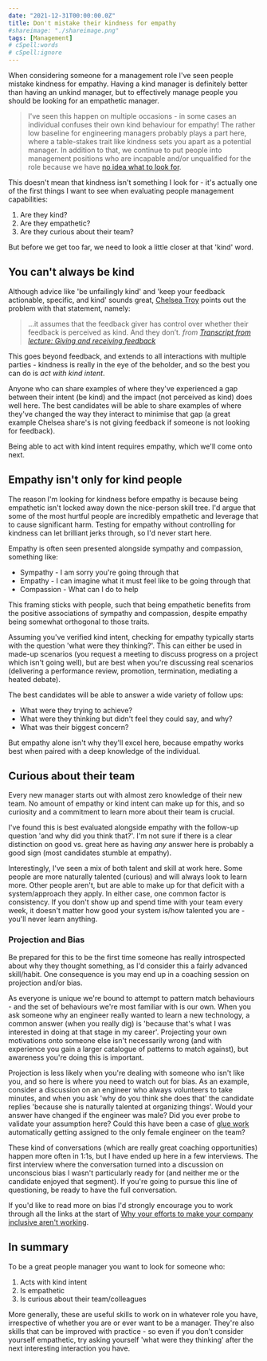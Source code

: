 ```yaml
---
date: "2021-12-31T00:00:00.0Z"
title: Don't mistake their kindness for empathy
#shareimage: "./shareimage.png"
tags: [Management]
# cSpell:words
# cSpell:ignore
---
```


When considering someone for a management role I've seen people mistake kindness for empathy. Having a kind manager is definitely better than having an unkind manager, but to effectively manage people you should be looking for an empathetic manager.

> I've seen this happen on multiple occasions - in some cases an individual confuses their own kind behaviour for empathy! The rather low baseline for engineering managers probably plays a part here, where a table-stakes trait like kindness sets you apart as a potential manager. In addition to that, we continue to put people into management positions who are incapable and/or unqualified for the role because we have [no idea what to look for](https://lethain.com/getting-to-yes/).

This doesn't mean that kindness isn't something I look for - it's actually one of the first things I want to see when evaluating people management capabilities:

1. Are they kind?
1. Are they empathetic?
1. Are they curious about their team?

But before we get too far, we need to look a little closer at that 'kind' word.

## You can't always be kind

Although advice like 'be unfailingly kind' and 'keep your feedback actionable, specific, and kind' sounds great, [Chelsea Troy](https://chelseatroy.com/) points out the problem with that statement, namely:

> ...it assumes that the feedback giver has control over whether their feedback is perceived as kind. And they don’t.
> _from [Transcript from lecture: Giving and receiving feedback](https://chelseatroy.com/2019/05/15/giving-and-receiving-feedback/)_

This goes beyond feedback, and extends to all interactions with multiple parties - kindness is really in the eye of the beholder, and so the best you can do is _act with kind intent_.

Anyone who can share examples of where they've experienced a gap between their intent (be kind) and the impact (not perceived as kind) does well here. The best candidates will be able to share examples of where they've changed the way they interact to minimise that gap (a great example Chelsea share's is not giving feedback if someone is not looking for feedback).

Being able to act with kind intent requires empathy, which we'll come onto next.

## Empathy isn't only for kind people

The reason I'm looking for kindness before empathy is because being empathetic isn't locked away down the nice-person skill tree. I'd argue that some of the most hurtful people are incredibly empathetic and leverage that to cause significant harm. Testing for empathy without controlling for kindness can let brilliant jerks through, so I'd never start here.

Empathy is often seen presented alongside sympathy and compassion, something like:

- Sympathy - I am sorry you're going through that
- Empathy - I can imagine what it must feel like to be going through that
- Compassion - What can I do to help

This framing sticks with people, such that being empathetic benefits from the positive associations of sympathy and compassion, despite empathy being somewhat orthogonal to those traits.

Assuming you've verified kind intent, checking for empathy typically starts with the question 'what were they thinking?'. This can either be used in made-up scenarios (you request a meeting to discuss progress on a project which isn't going well), but are best when you're discussing real scenarios (delivering a performance review, promotion, termination, mediating a heated debate).

The best candidates will be able to answer a wide variety of follow ups:

- What were they trying to achieve?
- What were they thinking but didn't feel they could say, and why?
- What was their biggest concern?

But empathy alone isn't why they'll excel here, because empathy works best when paired with a deep knowledge of the individual.

## Curious about their team

Every new manager starts out with almost zero knowledge of their new team. No amount of empathy or kind intent can make up for this, and so curiosity and a commitment to learn more about their team is crucial.

I've found this is best evaluated alongside empathy with the follow-up question 'and why did you think that?'. I'm not sure if there is a clear distinction on good vs. great here as having _any_ answer here is probably a good sign (most candidates stumble at empathy).

Interestingly, I've seen a mix of both talent and skill at work here. Some people are more naturally talented (curious) and will always look to learn more. Other people aren't, but are able to make up for that deficit with a system/approach they apply. In either case, one common factor is consistency. If you don't show up and spend time with your team every week, it doesn't matter how good your system is/how talented you are - you'll never learn anything.

### Projection and Bias

Be prepared for this to be the first time someone has really introspected about why they thought something, as I'd consider this a fairly advanced skill/habit. One consequence is you may end up in a coaching session on projection and/or bias.

As everyone is unique we're bound to attempt to pattern match behaviours - and the set of behaviours we're most familiar with is our own. When you ask someone why an engineer really wanted to learn a new technology, a common answer (when you really dig) is 'because that's what I was interested in doing at that stage in my career'. Projecting your own motivations onto someone else isn't necessarily wrong (and with experience you gain a larger catalogue of patterns to match against), but awareness you're doing this is important.

Projection is less likely when you're dealing with someone who isn't like you, and so here is where you need to watch out for bias. As an example, consider a discussion on an engineer who always volunteers to take minutes, and when you ask 'why do you think she does that' the candidate replies 'because she is naturally talented at organizing things'. Would your answer have changed if the engineer was male? Did you ever probe to validate your assumption here? Could this have been a case of [glue work](https://noidea.dog/glue) automatically getting assigned to the only female engineer on the team?

These kind of conversations (which are really great coaching opportunities) happen more often in 1:1s, but I have ended up here in a few interviews. The first interview where the conversation turned into a discussion on unconscious bias I wasn't particularly ready for (and neither me or the candidate enjoyed that segment). If you're going to pursue this line of questioning, be ready to have the full conversation.

If you'd like to read more on bias I'd strongly encourage you to work through all the links at the start of [Why your efforts to make your company inclusive aren't working](https://chelseatroy.com/2018/05/24/why-your-efforts-to-make-your-company-inclusive-arent-working/).

## In summary

To be a great people manager you want to look for someone who:

1. Acts with kind intent
1. Is empathetic
1. Is curious about their team/colleagues

More generally, these are useful skills to work on in whatever role you have, irrespective of whether you are or ever want to be a manager. They're also skills that can be improved with practice - so even if you don't consider yourself empathetic, try asking yourself 'what were they thinking' after the next interesting interaction you have.

